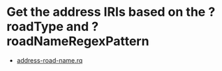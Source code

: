 # Get the address IRIs based on the ?roadType and ?roadNameRegexPattern

- [address-road-name.rq](address-road-name.rq)

